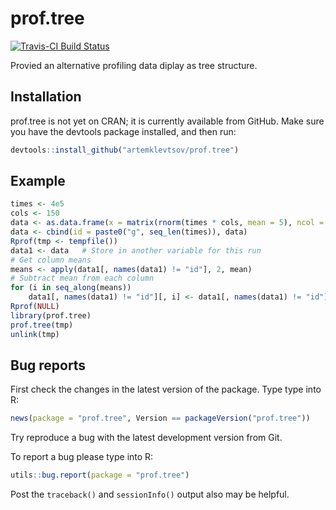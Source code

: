 # prof.tree

[![Travis-CI Build Status](https://travis-ci.org/artemklevtsov/prof.tree.svg?branch=master)](https://travis-ci.org/artemklevtsov/prof.tree)

Provied an alternative profiling data diplay as tree structure.

## Installation

prof.tree is not yet on CRAN; it is currently available from GitHub. Make sure you have the devtools package installed, and then run:

```r
devtools::install_github("artemklevtsov/prof.tree")
```

## Example

```r
times <- 4e5
cols <- 150
data <- as.data.frame(x = matrix(rnorm(times * cols, mean = 5), ncol = cols))
data <- cbind(id = paste0("g", seq_len(times)), data)
Rprof(tmp <- tempfile())
data1 <- data   # Store in another variable for this run
# Get column means
means <- apply(data1[, names(data1) != "id"], 2, mean)
# Subtract mean from each column
for (i in seq_along(means))
    data1[, names(data1) != "id"][, i] <- data1[, names(data1) != "id"][, i] - means[i]
Rprof(NULL)
library(prof.tree)
prof.tree(tmp)
unlink(tmp)
```

## Bug reports

First check the changes in the latest version of the package. Type type into R:

```r
news(package = "prof.tree", Version == packageVersion("prof.tree"))
```

Try reproduce a bug with the latest development version from Git.

To report a bug please type into R:

```r
utils::bug.report(package = "prof.tree")
```

Post the `traceback()` and `sessionInfo()` output also may be helpful.
